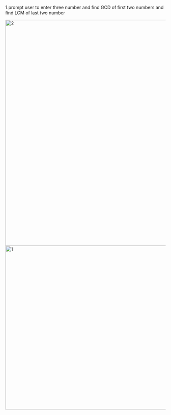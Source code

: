 1.prompt user to enter three number and find GCD of first two numbers and find LCM of last two number

<img width="709" alt="2" src="https://github.com/user-attachments/assets/835255d2-3a95-4ebe-8468-58b80c2d048d" />


<img width="514" alt="1" src="https://github.com/user-attachments/assets/9fbd1563-220f-49e6-a16c-3daf10cc32c8" />
